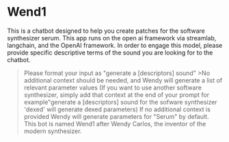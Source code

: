 # Wend1
This is a chatbot designed to help you create patches for the software synthesizer serum.
This app runs on the open ai framework via streamlab, langchain, and the OpenAI framework.
In order to engage this model, please provide specific descriptive terms of the sound you are looking for to the chatbot.
  >Please format your input as "generate a [descriptors] sound"
    >No additional context should be needed, and Wendy will generate a list of relevant parameter values
    (If you want to use another software synthesizer, simply add that context at the end of your prompt
      for example"generate a [descriptors] sound for the sofware synthesizer 'dexed' will generate dexed parameters)
      If no additional context is provided Wendy will generate parameters for "Serum" by default.
This bot is named Wend1 after Wendy Carlos, the inventor of the modern synthesizer.
